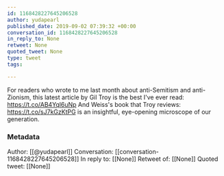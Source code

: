 ```yaml
---
id: 1168428227645206528
author: yudapearl
published_date: 2019-09-02 07:39:32 +00:00
conversation_id: 1168428227645206528
in_reply_to: None
retweet: None
quoted_tweet: None
type: tweet
tags:

---
```


For readers who wrote to me last month about anti-Semitism and anti-Zionism, this latest article by Gil Troy is the best I've ever read:
https://t.co/AB4Yql6uNp
And Weiss's book that Troy reviews:
https://t.co/sJ7kGzKtPG is an insightful, eye-opening microscope of our generation.

### Metadata

Author: [[@yudapearl]]
Conversation: [[conversation-1168428227645206528]]
In reply to: [[None]]
Retweet of: [[None]]
Quoted tweet: [[None]]
